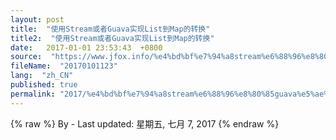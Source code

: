 ```yaml
---
layout: post
title:  "使用Stream或者Guava实现List到Map的转换"
title2:  "使用Stream或者Guava实现List到Map的转换"
date:   2017-01-01 23:53:43  +0800
source:  "https://www.jfox.info/%e4%bd%bf%e7%94%a8stream%e6%88%96%e8%80%85guava%e5%ae%9e%e7%8e%b0list%e5%88%b0map%e7%9a%84%e8%bd%ac%e6%8d%a2.html"
fileName:  "20170101123"
lang:  "zh_CN"
published: true
permalink: "2017/%e4%bd%bf%e7%94%a8stream%e6%88%96%e8%80%85guava%e5%ae%9e%e7%8e%b0list%e5%88%b0map%e7%9a%84%e8%bd%ac%e6%8d%a2.html"
---
```

{% raw %}
By  - Last updated: 星期五, 七月 7, 2017
{% endraw %}
